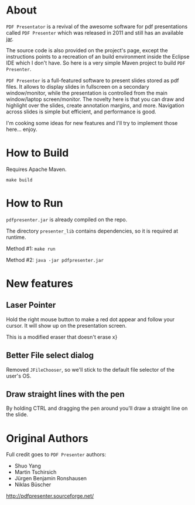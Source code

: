 # About

`PDF Presentator` is a revival of the awesome software for pdf presentations called `PDF Presenter`
which was released in 2011 and still has an available [jar](http://pdfpresenter.sourceforge.net).

The source code is also provided on the project's page, except the instructions points to a recreation of an build environment inside the Eclipse IDE which I don't have.
So here is a very simple Maven project to build `PDF Presenter`.

`PDF Presenter` is a full-featured software to present slides stored as pdf files.
It allows to display slides in fullscreen on a secondary window/monitor, while the presentation is controlled from the main window/laptop screen/monitor.
The novelty here is that you can draw and highlight over the slides, create annotation margins, and more.
Navigation across slides is simple but efficient, and
performance is good.

I'm cooking some ideas for new features and I'll try to implement those here... enjoy.

# How to Build

Requires Apache Maven.

`make build`


# How to Run

`pdfpresenter.jar` is already compiled on the repo. 

The directory `presenter_lib` contains dependencies, so it is required at runtime.

Method #1: `make run`

Method #2: `java -jar pdfpresenter.jar`

# New features

## Laser Pointer

Hold the right mouse button to make a red dot appear and follow your cursor.
It will show up on the presentation screen.

This is a modified eraser that doesn't erase x}

## Better File select dialog

Removed `JFileChooser`, so we'll stick to the default file selector of the user's OS.

## Draw straight lines with the pen

By holding CTRL and dragging the pen around you'll draw a straight line on the slide.

# Original Authors

Full credit goes to `PDF Presenter` authors:

* Shuo Yang
* Martin Tschirsich
* Jürgen Benjamin Ronshausen
* Niklas Büscher

http://pdfpresenter.sourceforge.net/
